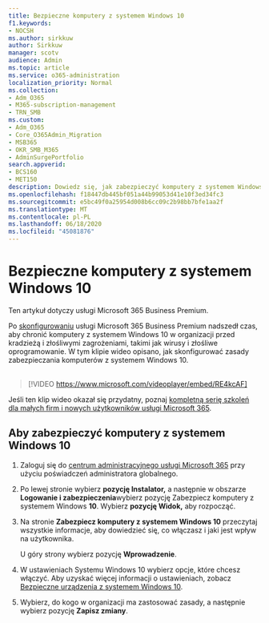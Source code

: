 ```yaml
---
title: Bezpieczne komputery z systemem Windows 10
f1.keywords:
- NOCSH
ms.author: sirkkuw
author: Sirkkuw
manager: scotv
audience: Admin
ms.topic: article
ms.service: o365-administration
localization_priority: Normal
ms.collection:
- Adm_O365
- M365-subscription-management
- TRN_SMB
ms.custom:
- Adm_O365
- Core_O365Admin_Migration
- MSB365
- OKR_SMB_M365
- AdminSurgePortfolio
search.appverid:
- BCS160
- MET150
description: Dowiedz się, jak zabezpieczyć komputery z systemem Windows 10 po skonfigurowaniu usługi Microsoft 365 Business Premium.
ms.openlocfilehash: f18447db445bf051a44b99053d41e10f3ed34fc3
ms.sourcegitcommit: e5bc49f0a25954d008b6cc09c2b98bb7bfe1aa2f
ms.translationtype: MT
ms.contentlocale: pl-PL
ms.lasthandoff: 06/18/2020
ms.locfileid: "45081876"
---
```

# <a name="secure-windows-10-computers"></a>Bezpieczne komputery z systemem Windows 10

Ten artykuł dotyczy usługi Microsoft 365 Business Premium.

Po [skonfigurowaniu](set-up.md) usługi Microsoft 365 Business Premium nadszedł czas, aby chronić komputery z systemem Windows 10 w organizacji przed kradzieżą i złośliwymi zagrożeniami, takimi jak wirusy i złośliwe oprogramowanie.
W tym klipie wideo opisano, jak skonfigurować zasady zabezpieczania komputerów z systemem Windows 10.<br><br>

> [!VIDEO https://www.microsoft.com/videoplayer/embed/RE4kcAF] 

Jeśli ten klip wideo okazał się przydatny, poznaj [kompletną serię szkoleń dla małych firm i nowych użytkowników usługi Microsoft 365](https://support.microsoft.com/office/6ab4bbcd-79cf-4000-a0bd-d42ce4d12816).

## <a name="to-secure-your-windows-10-pcs"></a>Aby zabezpieczyć komputery z systemem Windows 10

1. Zaloguj się do [centrum administracyjnego usługi Microsoft 365](https://admin.microsoft.com) przy użyciu poświadczeń administratora globalnego. 
2. Po lewej stronie wybierz **pozycję Instalator,** a następnie w obszarze **Logowanie i zabezpieczenia**wybierz pozycję Zabezpiecz komputery z systemem Windows **10**. Wybierz **pozycję Widok,** aby rozpocząć.
3. Na stronie **Zabezpiecz komputery z systemem Windows 10** przeczytaj wszystkie informacje, aby dowiedzieć się, co włączasz i jaki jest wpływ na użytkownika.

    U góry strony wybierz pozycję **Wprowadzenie**.

4. W ustawieniach Systemu Windows 10 wybierz opcje, które chcesz włączyć. Aby uzyskać więcej informacji o ustawieniach, zobacz [Bezpieczne urządzenia z systemem Windows 10](secure-windows-10-devices.md). 
5. Wybierz, do kogo w organizacji ma zastosować zasady, a następnie wybierz pozycję **Zapisz zmiany**.

